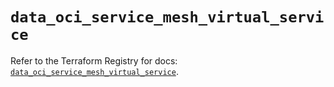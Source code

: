 # `data_oci_service_mesh_virtual_service`

Refer to the Terraform Registry for docs: [`data_oci_service_mesh_virtual_service`](https://registry.terraform.io/providers/oracle/oci/6.18.0/docs/data-sources/service_mesh_virtual_service).
